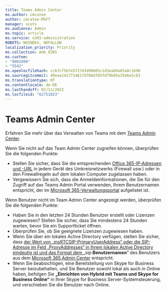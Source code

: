 ```yaml
---
title: Teams Admin Center
ms.author: cmcatee
author: cmcatee-MSFT
manager: scotv
ms.audience: Admin
ms.topic: article
ms.service: o365-administration
ROBOTS: NOINDEX, NOFOLLOW
localization_priority: Priority
ms.collection: Adm_O365
ms.custom:
- "9002890"
- "5542"
ms.openlocfilehash: ccb7cf5b7e572743d900d5c1d3eab9a65a0c1690
ms.sourcegitcommit: 49eaa1417714617d768df85fd79b65e35b6e5c83
ms.translationtype: HT
ms.contentlocale: de-DE
ms.lasthandoff: 02/11/2022
ms.locfileid: "62751023"
---
```

# <a name="teams-admin-center"></a>Teams Admin Center

Erfahren Sie mehr über das Verwalten von Teams mit dem [Teams Admin Center](https://docs.microsoft.com/microsoftteams/manage-teams-skypeforbusiness-admin-center).

Wenn Sie nicht auf das Team Admin Center zugreifen können, überprüfen Sie die folgenden Punkte:

- Stellen Sie sicher, dass Sie die entsprechenden [Office 365-IP-Adressen und -URL](https://docs.microsoft.com/Office365/Enterprise/office-365-ip-web-service) in jedem Gerät des Umkreisnetzwerks (Firewall usw.) oder in den Firewallregeln auf dem lokalen Computer zugelassen haben.
- Vergewissern Sie sich, dass die Anmeldeinformationen, die Sie für den Zugriff auf das Teams Admin Portal verwenden, Ihrem Benutzernamen entspricht, der im [Microsoft 365-Verwaltungsportal](https://admin.microsoft.com/Adminportal/Home?source=applauncher#/users) aufgelistet ist.

Wenn Benutzer nicht im Team Admin Center angezeigt werden, überprüfen Sie die folgenden Punkte:

- Haben Sie in den letzten 24 Stunden Benutzer erstellt oder Lizenzen zugewiesen? Stellen Sie sicher, dass Sie mindestens 24 Stunden warten, bevor Sie ein Supportticket öffnen.
- Überprüfen Sie, ob Sie geeignete Lizenzen zugewiesen haben.
- Wenn Sie über ein lokales Active Directory verfügen, stellen Sie sicher, dass [der Wert von „msRTCSIP-PrimaryUserAddress“ oder die SIP-Adresse im Feld „ProxyAddresses“ in Ihrem lokalen Active Directory eindeutig ist und das Format dem „](https://docs.microsoft.com/skypeforbusiness/troubleshoot/online-configuration/msrtcsip-primaryuseraddress-proxyaddaddress)sip:**Benutzernamen**“ des Benutzers aus dem [Microsoft 365 Admin Center](https://admin.microsoft.com/Adminportal/Home?source=applauncher#/users) entspricht.
- Wenn Sie beabsichtigen, eine Bereitstellung von Skype for Business Server beizubehalten, und Sie Benutzer sowohl lokal als auch in Online haben, befolgen Sie **„Einrichten von Hybrid mit Teams und Skype for Business Online“** in Ihrer Skype for Business Server-Systemsteuerung, und verschieben Sie die Benutzer nach Online.

